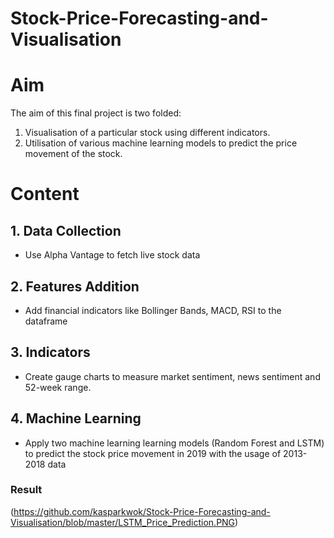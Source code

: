 # Stock-Price-Forecasting-and-Visualisation

# Aim
The aim of this final project is two folded:
1. Visualisation of a particular stock using different indicators.
2. Utilisation of various machine learning models to predict the price movement of the stock.

# Content

## 1. Data Collection
- Use Alpha Vantage to fetch live stock data 

## 2. Features Addition
- Add financial indicators like Bollinger Bands, MACD, RSI to the dataframe

## 3. Indicators
- Create gauge charts to measure market sentiment, news sentiment and 52-week range.

## 4. Machine Learning
- Apply two machine learning learning models (Random Forest and LSTM) to predict the stock price movement in 2019 with the usage of 2013-2018 data


### Result
(https://github.com/kasparkwok/Stock-Price-Forecasting-and-Visualisation/blob/master/LSTM_Price_Prediction.PNG)
